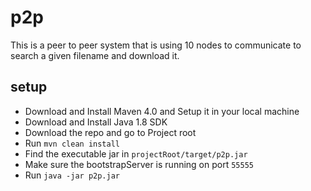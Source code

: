 # p2p
This is a peer to peer system that is using 10 nodes to communicate to search a given filename and download it.

## setup 
* Download and Install Maven 4.0 and Setup it in your local machine
* Download and Install Java 1.8 SDK
* Download the repo and go to Project root
* Run ``mvn clean install``
* Find the executable jar in ``projectRoot/target/p2p.jar``
* Make sure the bootstrapServer is running on port ``55555``
* Run ``java -jar p2p.jar``
